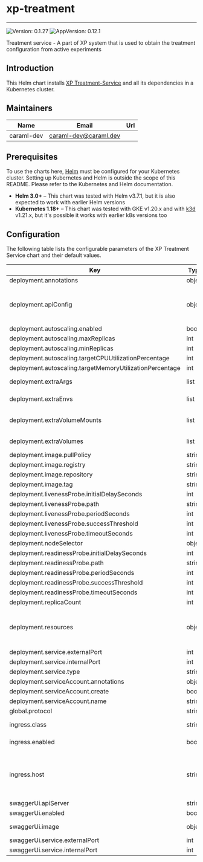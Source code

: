 # xp-treatment

---
![Version: 0.1.27](https://img.shields.io/badge/Version-0.1.27-informational?style=flat-square)
![AppVersion: 0.12.1](https://img.shields.io/badge/AppVersion-0.12.1-informational?style=flat-square)

Treatment service - A part of XP system that is used to obtain the treatment configuration from active experiments

## Introduction

This Helm chart installs [XP Treatment-Service](https://github.com/caraml-dev/xp-treatment-service) and all its dependencies in a Kubernetes cluster.

## Maintainers

| Name | Email | Url |
| ---- | ------ | --- |
| caraml-dev | <caraml-dev@caraml.dev> |  |

## Prerequisites

To use the charts here, [Helm](https://helm.sh/) must be configured for your
Kubernetes cluster. Setting up Kubernetes and Helm is outside the scope of
this README. Please refer to the Kubernetes and Helm documentation.

- **Helm 3.0+** – This chart was tested with Helm v3.7.1, but it is also expected to work with earlier Helm versions
- **Kubernetes 1.18+** – This chart was tested with GKE v1.20.x and with [k3d](https://github.com/rancher/k3d) v1.21.x,
but it's possible it works with earlier k8s versions too

## Configuration

The following table lists the configurable parameters of the XP Treatment Service chart and their default values.

| Key | Type | Default | Description |
|-----|------|---------|-------------|
| deployment.annotations | object | `{}` | Annotations to add to Treatment Service pod |
| deployment.apiConfig | object | `{"deploymentConfig":{"environmentType":"dev"},"managementService":{"authorizationEnabled":false,"url":null},"newRelicConfig":{"appName":"xp-treatment-service","enabled":false,"license":""},"port":8080,"segmenterConfig":{"s2_ids":{"maxS2CellLevel":14,"minS2CellLevel":10}},"sentryConfig":{"dsn":"","enabled":false,"labels":{"app":"xp-treatment-service"}}}` | Application configurations to pass to XP Treatment Service server container during application start-up |
| deployment.autoscaling.enabled | bool | `false` |  |
| deployment.autoscaling.maxReplicas | int | `2` |  |
| deployment.autoscaling.minReplicas | int | `1` |  |
| deployment.autoscaling.targetCPUUtilizationPercentage | int | `80` |  |
| deployment.autoscaling.targetMemoryUtilizationPercentage | int | `80` |  |
| deployment.extraArgs | list | `[]` | List of extra argumetns to add to XP Treatment Service server container |
| deployment.extraEnvs | list | `[]` | List of extra environment variables to add to XP Treatment Service server container |
| deployment.extraVolumeMounts | list | `[]` | Extra volume mounts to attach to XP Treatment Service server container. For example to mount the extra volume containing secrets |
| deployment.extraVolumes | list | `[]` | Extra volumes to attach to the Pod. For example, you can mount additional secrets to these volumes |
| deployment.image.pullPolicy | string | `"IfNotPresent"` | Docker image pull policy |
| deployment.image.registry | string | `"ghcr.io"` | Docker registry for XP Treatment Service image |
| deployment.image.repository | string | `"caraml-dev/xp/xp-treatment"` | Docker image repository for XP Treatment Service |
| deployment.image.tag | string | `"v0.12.1"` | Docker image tag for XP Treatment Service |
| deployment.livenessProbe.initialDelaySeconds | int | `60` | Liveness probe delay and thresholds |
| deployment.livenessProbe.path | string | `"/v1/internal/health/live"` | HTTP path for liveness check |
| deployment.livenessProbe.periodSeconds | int | `10` |  |
| deployment.livenessProbe.successThreshold | int | `1` |  |
| deployment.livenessProbe.timeoutSeconds | int | `5` |  |
| deployment.nodeSelector | object | `{}` |  |
| deployment.readinessProbe.initialDelaySeconds | int | `60` | Liveness probe delay and thresholds |
| deployment.readinessProbe.path | string | `"/v1/internal/health/ready"` | HTTP path for readiness check |
| deployment.readinessProbe.periodSeconds | int | `10` |  |
| deployment.readinessProbe.successThreshold | int | `1` |  |
| deployment.readinessProbe.timeoutSeconds | int | `5` |  |
| deployment.replicaCount | int | `1` |  |
| deployment.resources | object | `{}` | Resources requests and limits for XP Treatment Service API. This should be set according to your cluster capacity and service level objectives. Reference: https://kubernetes.io/docs/concepts/configuration/manage-resources-containers/ |
| deployment.service.externalPort | int | `8080` | XP Treatment Service Kubernetes service port number |
| deployment.service.internalPort | int | `8080` | XP Treatment Service container port number |
| deployment.service.type | string | `"ClusterIP"` |  |
| deployment.serviceAccount.annotations | object | `{}` |  |
| deployment.serviceAccount.create | bool | `true` |  |
| deployment.serviceAccount.name | string | `""` |  |
| global.protocol | string | `"http"` |  |
| ingress.class | string | `""` | Ingress class annotation to add to this Ingress rule, useful when there are multiple ingress controllers installed |
| ingress.enabled | bool | `false` | Enable ingress to provision Ingress resource for external access to XP Treatment Service |
| ingress.host | string | `""` | Set host value to enable name based virtual hosting. This allows routing HTTP traffic to multiple host names at the same IP address. If no host is specified, the ingress rule applies to all inbound HTTP traffic through the IP address specified. https://kubernetes.io/docs/concepts/services-networking/ingress/#name-based-virtual-hosting |
| swaggerUi.apiServer | string | `"http://127.0.0.1/v1"` | URL of API server |
| swaggerUi.enabled | bool | `false` |  |
| swaggerUi.image | object | `{"tag":"v3.47.1"}` | Docker tag for Swagger UI https://hub.docker.com/r/swaggerapi/swagger-ui |
| swaggerUi.service.externalPort | int | `8080` | Swagger UI Kubernetes service port number |
| swaggerUi.service.internalPort | int | `8081` | Swagger UI container port number |
